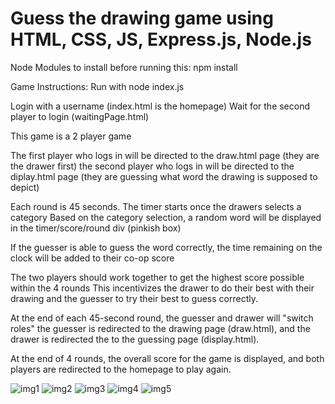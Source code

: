 # Guess the drawing game using HTML, CSS, JS, Express.js, Node.js
Node Modules to install before running this:
npm install

Game Instructions:
Run with node index.js 

Login with a username (index.html is the homepage)
Wait for the second player to login (waitingPage.html)

This game is a 2 player game 

The first player who logs in will be directed to the draw.html page (they are the drawer first)
the second player who logs in will be directed to the diplay.html page (they are guessing what word the drawing is supposed to depict)

Each round is 45 seconds. 
The timer starts once the drawers selects a category 
Based on the category selection, a random word will be displayed in the timer/score/round div (pinkish box)

If the guesser is able to guess the word correctly, the time remaining on the clock will be added to their co-op score 

The two players should work together to get the highest score possible within the 4 rounds 
This incentivizes the drawer to do their best with their drawing and the guesser to try their best to guess correctly. 

At the end of each 45-second round, the guesser and drawer will "switch roles"
the guesser is redirected to the drawing page (draw.html), and the drawer is redirected the to the guessing page (display.html). 

At the end of 4 rounds, the overall score for the game is displayed, and both players are redirected to the homepage to play again.

![img1](https://github.com/aaq225/GuessTheDrawing/assets/123427105/b619b8ad-1640-4222-9332-e9043c727357)
![img2](https://github.com/aaq225/GuessTheDrawing/assets/123427105/a0ab7801-30ab-4e5d-a7ba-2b7baaa6c9d2)
![img3](https://github.com/aaq225/GuessTheDrawing/assets/123427105/16bf5313-aa62-4f3c-a82f-df7f9910f348)
![img4](https://github.com/aaq225/GuessTheDrawing/assets/123427105/7224124a-fa17-43c5-bd46-6c0fd44faf55)
![img5](https://github.com/aaq225/GuessTheDrawing/assets/123427105/47c1c7d9-55c0-44af-8adc-8825d53fba56)


